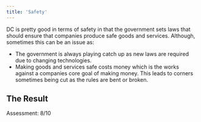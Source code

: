 ```yaml
---
title: 'Safety'
---
```


DC is pretty good in terms of safety in that the government sets laws that should ensure that companies produce safe goods and services. Although, sometimes this can be an issue as:

* The government is always playing catch up as new laws are required due to changing technologies.
* Making goods and services safe costs money which is the works against a companies core goal of making money. This leads to corners sometimes being cut as the rules are bent or broken.

## The Result

Assessment: 8/10
